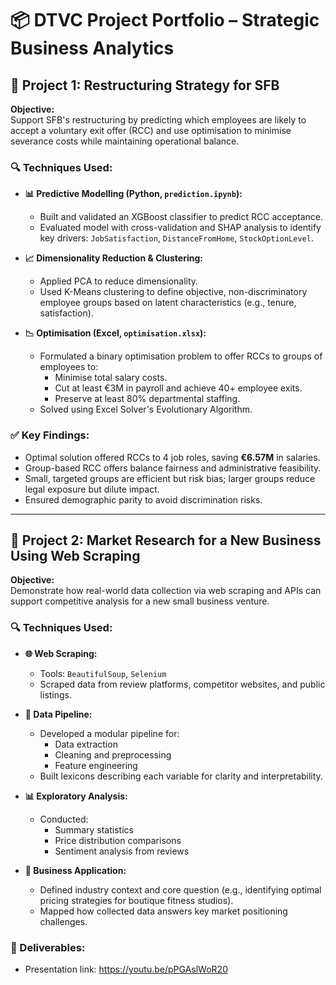 # 📦 DTVC Project Portfolio – Strategic Business Analytics
## 📌 Project 1: **Restructuring Strategy for SFB**

**Objective:**  
Support SFB's restructuring by predicting which employees are likely to accept a voluntary exit offer (RCC) and use optimisation to minimise severance costs while maintaining operational balance.

### 🔍 Techniques Used:
- **📊 Predictive Modelling (Python, `prediction.ipynb`):**
  - Built and validated an XGBoost classifier to predict RCC acceptance.
  - Evaluated model with cross-validation and SHAP analysis to identify key drivers: `JobSatisfaction`, `DistanceFromHome`, `StockOptionLevel`.

- **📈 Dimensionality Reduction & Clustering:**
  - Applied PCA to reduce dimensionality.
  - Used K-Means clustering to define objective, non-discriminatory employee groups based on latent characteristics (e.g., tenure, satisfaction).

- **📉 Optimisation (Excel, `optimisation.xlsx`):**
  - Formulated a binary optimisation problem to offer RCCs to groups of employees to:
    - Minimise total salary costs.
    - Cut at least €3M in payroll and achieve 40+ employee exits.
    - Preserve at least 80% departmental staffing.
  - Solved using Excel Solver's Evolutionary Algorithm.

### ✅ Key Findings:
- Optimal solution offered RCCs to 4 job roles, saving **€6.57M** in salaries.
- Group-based RCC offers balance fairness and administrative feasibility.
- Small, targeted groups are efficient but risk bias; larger groups reduce legal exposure but dilute impact.
- Ensured demographic parity to avoid discrimination risks.

---

## 📌 Project 2: **Market Research for a New Business Using Web Scraping**

**Objective:**  
Demonstrate how real-world data collection via web scraping and APIs can support competitive analysis for a new small business venture.

### 🔍 Techniques Used:
- **🌐 Web Scraping:**
  - Tools: `BeautifulSoup`, `Selenium`
  - Scraped data from review platforms, competitor websites, and public listings.

- **🧼 Data Pipeline:**
  - Developed a modular pipeline for:
    - Data extraction
    - Cleaning and preprocessing
    - Feature engineering
  - Built lexicons describing each variable for clarity and interpretability.

- **📊 Exploratory Analysis:**
  - Conducted:
    - Summary statistics
    - Price distribution comparisons
    - Sentiment analysis from reviews

- **🎯 Business Application:**
  - Defined industry context and core question (e.g., identifying optimal pricing strategies for boutique fitness studios).
  - Mapped how collected data answers key market positioning challenges.

### 🎥 Deliverables:
- Presentation link: https://youtu.be/pPGAslWoR20


